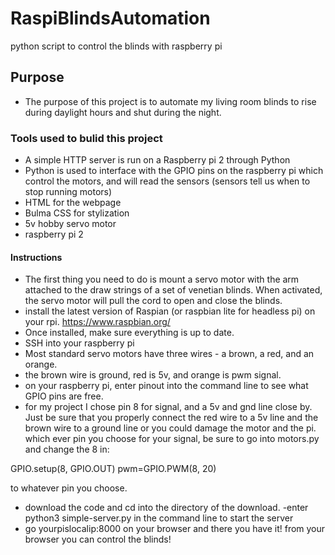 # RaspiBlindsAutomation
python script to control the blinds with raspberry pi

## Purpose
 - The purpose of this project is to automate my living room blinds to rise during daylight hours and shut during the night. 
 
 ### Tools used to bulid this project
  - A simple HTTP server is run on a Raspberry pi 2 through Python
  - Python is used to interface with the GPIO pins on the raspberry pi which control the motors, and will read the sensors (sensors tell us when to stop running motors)
  - HTML for the webpage
  - Bulma CSS for stylization
  - 5v hobby servo motor
  - raspberry pi 2
#### Instructions
 - The first thing you need to do is mount a servo motor with the arm attached to the draw strings of a set of venetian blinds. When activated, the servo motor will pull the cord to open and close the blinds.
 - install the latest version of Raspian (or raspbian lite for headless pi) on your rpi. https://www.raspbian.org/
 - Once installed, make sure everything is up to date.
 - SSH into your raspberry pi 
 - Most standard servo motors have three wires - a brown, a red, and an orange.
 - the brown wire is ground, red is 5v, and orange is pwm signal.
 - on your raspberry pi, enter pinout into the command line to see what GPIO pins are free.
 - for my project I chose pin 8 for signal, and a 5v and gnd line close by. Just be sure that you properly connect the red wire to a 5v line and the brown wire to a ground line or you could damage the motor and the pi. which ever pin you choose for your signal, be sure to go into motors.py and change the 8 in: 

GPIO.setup(8, GPIO.OUT)
pwm=GPIO.PWM(8, 20)

to whatever pin you choose.
- download the code and cd into the directory of the download. 
-enter python3 simple-server.py in the command line to start the server
- go yourpislocalip:8000 on your browser and there you have it! from your browser you can control the blinds!
